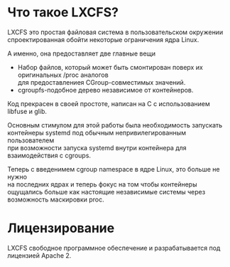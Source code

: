 # Что такое LXCFS?

LXCFS это простая файловая система в пользовательском окружении спроектированная обойти некоторые ограничения ядра Linux.

А именно, она предоставляет две главные вещи

 * Набор файлов, который может быть смонтирован поверх их оригинальных /proc аналогов  
   для предоставлениея CGroup-совместимых значений.
 * cgroupfs-подобное дерево независимое от контейнеров.

Код прекрасен в своей простоте, написан на C с использованием libfuse и glib.

Основным стимулом для этой работы была необходимость запускать контейнеры systemd под обычным непривилегированным пользователем  
при возможности запуска systemd внутри контейнера для взаимодействия с cgroups.

Теперь с введенимем cgroup namespace в ядре Linux, это больше не нужно  
на последних ядрах и теперь фокус на том чтобы контейнеры ощущались больше как настоящие независимые системы через
возможность маскировки proc.

# Лицензирование

LXCFS свободное программное обеспечение и разрабатывается под лицензией Apache 2.
